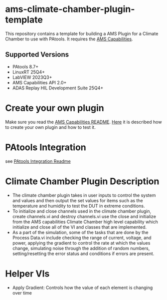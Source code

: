 # ams-climate-chamber-plugin-template

This repository contains a template for building a AMS Plugin for a Climate Chamber to use with PAtools.
It requires the [AMS Capabilities](https://github.com/ni/ams-capabilities).

## Supported Versions

- PAtools 8.7+
- LinuxRT 25Q4+
- LabVIEW 2023Q3+
- AMS Capabilities API 2.0+
- ADAS Replay HIL Development Suite 25Q4+

# Create your own plugin
Make sure you read the [AMS Capabilities README](https://github.com/ni/ams-capabilities). [Here](https://github.com/ni/ams-capabilities/blob/main/AMSTEMPLATES.md) it is described how to create your own plugin and how to test it.

# PAtools Integration
see [PAtools Integration Readme](/patools-integration/PAtools%20Integration%20README.md)


# Climate Chamber Plugin Description

* The climate chamber plugin takes in user inputs to control the system and values and then output the set values for items such as the temperature and humidity to test the DUT in extreme conditions.
* To initialize and close channels used in the climate chamber plugin, create channels.vi and destroy channels.vi use the close and initialize from the AMS capabilities Climate Chamber high level capability which initialize and close all of the VI and classes that are implemented.
* As a part of the simulation, some of the tasks that are done by the Process Data.vi include checking the range of current, voltage, and power, applying the gradient to control the rate at which the values change, simulating noise through the addition of random numbers, setting/resetting the error status and conditions if errors are present.

# Helper VIs
* Apply Gradient: Controls how the value of each element is changing over time
